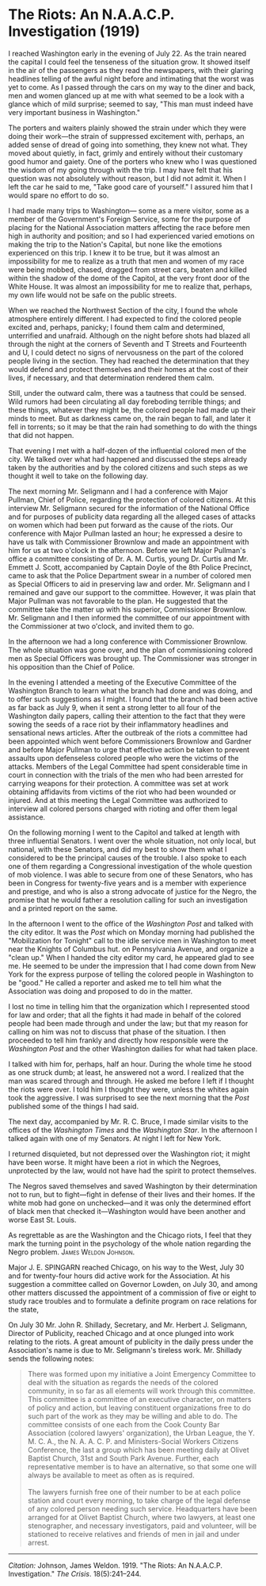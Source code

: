 <!--
title:   The Riots: An N.A.A.C.P. Investigation
author:  Johnson, James Weldon
journal: The Crisis
year:    1919
volume:  18
issue:   5
pages:   241-244
-->
# The Riots: An N.A.A.C.P. Investigation (1919)

I reached Washington early in the evening of July 22. As the train neared the capital I could feel the tenseness of the situation grow. It showed itself in the air of the passengers as they read the newspapers, with their glaring headlines telling of the awful night before and intimating that the worst was yet to come. As I  passed through the cars on my way to the diner and back, men and women glanced up at me with what seemed to be a look with a glance which of mild surprise; seemed to say, "This man must indeed have very important business in Washington."

The porters and waiters plainly showed the strain under which they were doing their work—the strain of suppressed excitement with, perhaps, an added sense of dread of going into something, they knew not what. They moved about quietly, in fact, grimly and entirely without their customary good humor and gaiety. One of the porters who knew who I was questioned the wisdom of my going through with the trip. I may have felt that his question was not absolutely without reason, but I did not admit it. When I left the car he said to me, "Take good care of yourself." I assured him that I would spare no effort to do so.

I had made many trips to Washington— some as a mere visitor, some as a member of the Government's Foreign Service, some for the purpose of placing for the National Association matters affecting the race before men high in authority and position; and so I had experienced varied emotions on making the trip to the Nation's Capital, but none like the emotions experienced on this trip. I knew it to be true, but it was almost an impossibility for me to realize as a truth that men and women of my race were being mobbed, chased, dragged from street cars, beaten and killed within the shadow of the dome of the Capitol, at the very front door of the White House. It was almost an impossibility for me to realize that, perhaps, my own life would not be safe on the public streets.

When we reached the Northwest Section of the city, I found the whole atmosphere entirely different. I had expected to find the colored people excited and, perhaps, panicky; I found them calm and determined, unterrified and unafraid. Although on the night before shots had blazed all through the night at the corners of Seventh and T Streets and Fourteenth and U, I could detect no signs of nervousness on the part of the colored people living in the section. They had reached the determination that they would defend and protect themselves and their homes at the cost of their lives, if necessary, and that determination rendered them calm.

Still, under the outward calm, there was a tautness that could be sensed. Wild rumors had been circulating all day foreboding terrible things; and these things, whatever they might be, the colored people had made up their minds to meet. But as darkness came on, the rain began to fall, and later it fell in torrents; so it may be that the rain had something to do with the things that did not happen.

That evening I met with a half-dozen of the influential colored men of the city. We talked over what had happened and discussed the steps already taken by the authorities and by the colored citizens and such steps as we thought it well to take on the following day.

The next morning Mr. Seligmann and I had a conference with Major Pullman, Chief of Police, regarding the protection of colored citizens. At this interview Mr. Seligmann secured for the information of the National Office and for purposes of publicity data regarding all the alleged cases of attacks on women which had been put forward as the cause of the riots. Our conference with Major Pullman lasted an hour; he expressed a desire to have us talk with Commissioner Brownlow and made an appointment with him for us at two o'clock in the afternoon. Before we left Major Pullman's office a committee consisting of Dr. A. M. Curtis, young Dr. Curtis and Mr. Emmett J. Scott, accompanied by Captain Doyle of the 8th Police Precinct, came to ask that the Police Department swear in a number of colored men as Special Officers to aid in preserving law and order. Mr. Seligmann and I remained and gave our support to the committee. However, it was plain that Major Pullman was not favorable to the plan. He suggested that the committee take the matter up with his superior, Commissioner Brownlow. Mr. Seligmann and I then informed the committee of our appointment with the Commissioner at two o'clock, and invited them to go.

In the afternoon we had a long conference with Commissioner Brownlow. The whole situation was gone over, and the plan of commissioning colored men as Special Officers was brought up. The Commissioner was stronger in his opposition than the Chief of Police.

In the evening I attended a meeting of the Executive Committee of the Washington Branch to learn what the branch had done and was doing, and to offer such suggestions as I might. I found that the branch had been active as far back as July 9, when it sent a strong letter to all four of the Washington daily papers, calling their attention to the fact that they were sowing the seeds of a race riot by their inflammatory headlines and sensational news articles. After the outbreak of the riots a committee had been appointed which went before Commissioners Brownlow and Gardner and before Major Pullman to urge that effective action be taken to prevent assaults upon defenseless colored people who were the victims of the attacks. Members of the Legal Committee had spent considerable time in court in connection with the trials of the men who had been arrested for carrying weapons for their protection. A committee was set at work obtaining affidavits from victims of the riot who had been wounded or injured. And at this meeting the Legal Committee was authorized to interview all colored persons charged with rioting and offer them legal assistance.

On the following morning I went to the Capitol and talked at length with three influential Senators. I went over the whole situation, not only local, but national, with these Senators, and did my best to show them what I considered to be the principal causes of the trouble. I also spoke to each one of them regarding a Congressional investigation of the whole question of mob violence. I was able to secure from one of these Senators, who has been in Congress for twenty-five years and is a member with experience and prestige, and who is also a strong advocate of justice for the Negro, the promise that he would father a resolution calling for such an investigation and a printed report on the same.

In the afternoon I went to the office of the *Washington Post* and talked with the city editor. It was the *Post* which on Monday morning had published the "Mobilization for Tonight" call to the idle service men in Washington to meet near the Knights of Columbus hut. on Pennsylvania Avenue, and organize a "clean up." When I handed the city editor my card, he appeared glad to see me. He seemed to be under the impression that I had come down from New York for the express purpose of telling the colored people in Washington to be "good." He called a reporter and asked me to tell him what the Association was doing and proposed to do in the matter.

I lost no time in telling him that the  organization which I represented stood for law and order; that all the fights it had made in behalf of the colored people had been made through and under the law; but that my reason for calling on him was not to discuss that phase of the situation. I then proceeded to tell him frankly and directly how responsible were the *Washington Post* and the other Washington dailies for what had taken place.

I talked with him for, perhaps, half an hour. During the whole time he stood as one struck dumb; at least, he answered not a word. I realized that the man was scared through and through. He asked me before I left if I thought the riots were over. I told him I thought they were, unless the whites again took the aggressive. I was surprised to see the next morning that the *Post* published some of the things I had said.

The next day, accompanied by Mr. R. C. Bruce, I made similar visits to the offices of the *Washington Times* and the *Washington Star*. In the afternoon I talked again with one of my Senators. At night I left for New York.

I returned disquieted, but not depressed over the Washington riot; it might have been worse. It might have been a riot in which the Negroes, unprotected by the law, would not have had the spirit to protect themselves.

The Negros saved themselves and saved Washington by their determination not to run, but to fight—fight in defense of their lives and their homes. If the white mob had gone on unchecked—and it was only the determined effort of black men that checked it—Washington would have been another and worse East St. Louis.

As regrettable as are the Washington and the Chicago riots, I feel that they mark the turning point in the psychology of the whole nation regarding the Negro problem. <span style="font-variant:small-caps;">James Weldon Johnson</span>.

Major J. E. SPINGARN reached Chicago, on his way to the West, July 30 and for twenty-four hours did active work for the Association. At his suggestion a committee called on Governor Lowden, on July 30, and among other matters discussed the appointment of a commission of five or eight to study race troubles and to formulate a definite program on race relations for the state,

On July 30 Mr. John R. Shillady, Secretary, and Mr. Herbert J. Seligmann, Director of Publicity, reached Chicago and at once plunged into work relating to the riots. A great amount of publicity in the daily press under the Association's name is due to Mr. Seligmann's tireless work. Mr. Shillady sends the following notes:

> There was formed upon my initiative a Joint Emergency Committee to deal with the situation as regards the needs of the colored community, in so far as all elements will work through this committee. This committee is a committee of an executive character, on matters of policy and action, but leaving constituent organizations free to do such part of the work as they may be willing and able to do. The committee consists of one each from the Cook County Bar Association  (colored lawyers' organization), the Urban League, the Y. M. C. A., the N. A. A. C. P. and Ministers-Social Workers Citizens Conference, the last a group which has been meeting daily at Olivet Baptist Church, 31st and South Park Avenue. Further, each representative member is to have an alternative, so that some one will always be available to meet as often as is required.     
> &nbsp;    
> The lawyers furnish free one of their number to be at each police station and court every morning, to take charge of the legal defense of any colored person needing such service. Headquarters have been arranged for at Olivet Baptist Church, where two lawyers, at least one stenographer, and necessary investigators, paid and volunteer, will be stationed to receive relatives and friends of men in jail and under arrest.

______________
*Citation:* Johnson, James Weldon. 1919. "The Riots: An N.A.A.C.P. Investigation." *The Crisis*. 18(5):241&ndash;244.
